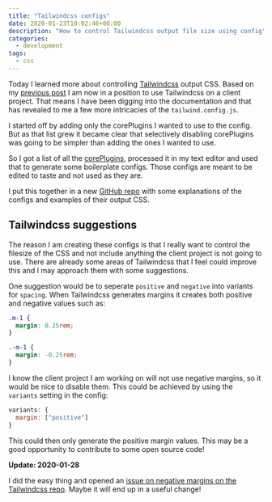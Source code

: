 ```yaml
---
title: "Tailwindcss configs"
date: 2020-01-23T10:02:46+00:00
description: "How to control Tailwindcss output file size using config"
categories:
  - development
tags:
  - css
---
```


Today I learned more about controlling [Tailwindcss](https://tailwindcss.com) output CSS. Based on my [previous post](https://til.neilmagee.com/post/controlling-tailwind/) I am now in a position to use Tailwindcss on a client project. That means I have been digging into the documentation and that has revealed to me a few more intricacies of the `tailwind.config.js`.

I started off by adding only the corePlugins I wanted to use to the config. But as that list grew it became clear that selectively disabling corePlugins was going to be simpler than adding the ones I wanted to use.

So I got a list of all the [corePlugins](https://tailwindcss.com/docs/configuration/#core-plugins), processed it in my text editor and used that to generate some boilerplate configs. Those configs are meant to be edited to taste and not used as they are.

I put this together in a new [GitHub repo](https://github.com/freemagee/tailwindcss-configs) with some explanations of the configs and examples of their output CSS.
<!--more-->
## Tailwindcss suggestions

The reason I am creating these configs is that I really want to control the filesize of the CSS and not include anything the client project is not going to use. There are already some areas of Tailwindcss that I feel could improve this and I may approach them with some suggestions.

One suggestion would be to seperate `positive` and `negative` into variants for `spacing`. When Tailwindcss generates margins it creates both positive and negative values such as:

```css
.m-1 {
  margin: 0.25rem;
}

.-m-1 {
  margin: -0.25rem;
}
```

I know the client project I am working on will not use negative margins, so it would be nice to disable them. This could be achieved by using the `variants` setting in the config:

```js
variants: {
  margin: ["positive"]
}
```

This could then only generate the positive margin values. This may be a good opportunity to contribute to some open source code!

**Update: 2020-01-28**

I did the easy thing and opened an [issue on negative margins on the Tailwindcss repo](https://github.com/tailwindcss/tailwindcss/issues/1332). Maybe it will end up in a useful change!